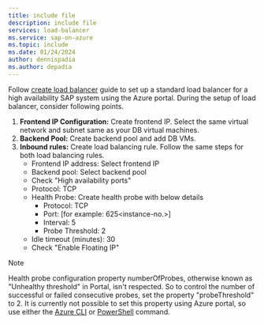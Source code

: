 ```yaml
---
title: include file
description: include file
services: load-balancer
ms.service: sap-on-azure
ms.topic: include
ms.date: 01/24/2024
author: dennispadia
ms.author: depadia
---
```


Follow [create load balancer](../articles/load-balancer/quickstart-load-balancer-standard-internal-portal.md#create-load-balancer) guide to set up a standard load balancer for a high availability SAP system using the Azure portal. During the setup of load balancer, consider following points.

1. **Frontend IP Configuration:** Create frontend IP. Select the same virtual network and subnet same as your DB virtual machines.
2. **Backend Pool:** Create backend pool and add DB VMs.
3. **Inbound rules:** Create load balancing rule. Follow the same steps for both load balancing rules.
     - Frontend IP address: Select frontend IP
     - Backend pool: Select backend pool
     - Check "High availability ports"
     - Protocol: TCP
     - Health Probe: Create health probe with below details
       - Protocol: TCP
       - Port: [for example: 625<instance-no.>]
       - Interval: 5
       - Probe Threshold: 2
     - Idle timeout (minutes): 30
     - Check "Enable Floating IP"

> [!NOTE]
>
> Health probe configuration property numberOfProbes, otherwise known as "Unhealthy threshold" in Portal, isn't respected. So to control the number of successful or failed consecutive probes, set the property "probeThreshold" to 2. It is currently not possible to set this property using Azure portal, so use either the [Azure CLI](/cli/azure/network/lb/probe) or [PowerShell](/powershell/module/az.network/set-azloadbalancerprobeconfig) command.
